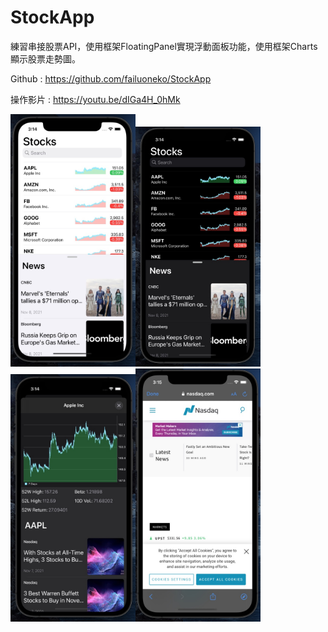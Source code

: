 # StockApp

練習串接股票API，使用框架FloatingPanel實現浮動面板功能，使用框架Charts顯示股票走勢圖。

Github : https://github.com/failuoneko/StockApp

操作影片 : https://youtu.be/dIGa4H_0hMk

<img src="https://raw.githubusercontent.com/failuoneko/StockApp/main/samplePhoto/w1.jpg" width="200"><img src="https://raw.githubusercontent.com/failuoneko/StockApp/main/samplePhoto/b1.jpg" width="200"><img src="https://raw.githubusercontent.com/failuoneko/StockApp/main/samplePhoto/b2.jpg" width="200"><img src="https://raw.githubusercontent.com/failuoneko/StockApp/main/samplePhoto/b3.jpg" width="200">
